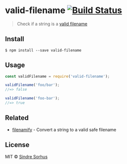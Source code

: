 # valid-filename [![Build Status](https://travis-ci.org/sindresorhus/valid-filename.svg?branch=master)](https://travis-ci.org/sindresorhus/valid-filename)

> Check if a string is a [valid filename](https://github.com/sindresorhus/filename-reserved-regex)


## Install

```
$ npm install --save valid-filename
```


## Usage

```js
const validFilename = require('valid-filename');

validFilename('foo/bar');
//=> false

validFilename('foo-bar');
//=> true
```


## Related

- [filenamify](https://github.com/sindresorhus/filenamify) - Convert a string to a valid safe filename


## License

MIT © [Sindre Sorhus](https://sindresorhus.com)
